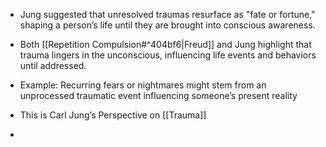- Jung suggested that unresolved traumas resurface as "fate or fortune," shaping a person’s life until they are brought into conscious awareness.
- Both [[Repetition Compulsion#^404bf6|Freud]] and Jung highlight that trauma lingers in the unconscious, influencing life events and behaviors until addressed.
- Example: Recurring fears or nightmares might stem from an unprocessed traumatic event influencing someone’s present reality

- This is Carl Jung’s Perspective on [[Trauma]]
- 